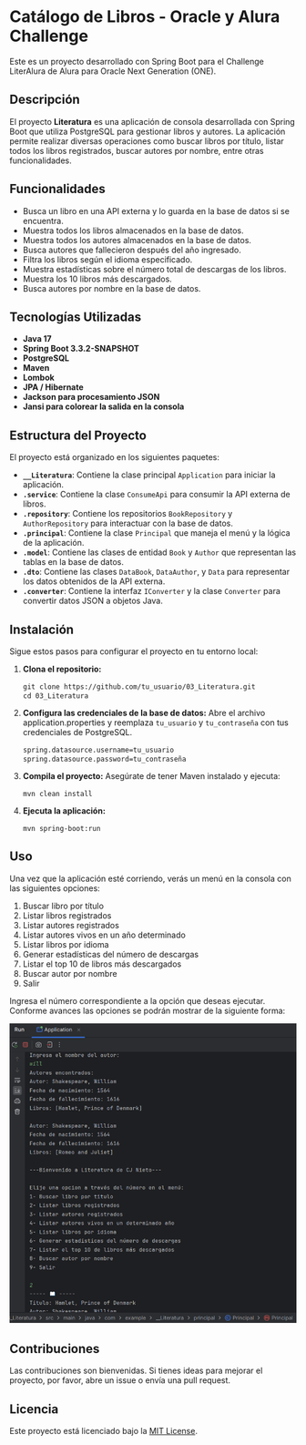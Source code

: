 # Catálogo de Libros - Oracle y Alura Challenge

Este es un proyecto desarrollado con Spring Boot para el Challenge LiterAlura de Alura para Oracle Next Generation (ONE).

## Descripción

El proyecto **Literatura** es una aplicación de consola desarrollada con Spring Boot que utiliza PostgreSQL para gestionar libros y autores. La aplicación permite realizar diversas operaciones como buscar libros por título, listar todos los libros registrados, buscar autores por nombre, entre otras funcionalidades.

## Funcionalidades

- Busca un libro en una API externa y lo guarda en la base de datos si se encuentra.
- Muestra todos los libros almacenados en la base de datos.
- Muestra todos los autores almacenados en la base de datos.
- Busca autores que fallecieron después del año ingresado.
- Filtra los libros según el idioma especificado.
- Muestra estadísticas sobre el número total de descargas de los libros.
- Muestra los 10 libros más descargados.
- Busca autores por nombre en la base de datos.

## Tecnologías Utilizadas

- **Java 17**
- **Spring Boot 3.3.2-SNAPSHOT**
- **PostgreSQL**
- **Maven**
- **Lombok**
- **JPA / Hibernate**
- **Jackson para procesamiento JSON**
- **Jansi para colorear la salida en la consola**

## Estructura del Proyecto

El proyecto está organizado en los siguientes paquetes:

- **`__Literatura`**: Contiene la clase principal `Application` para iniciar la aplicación.
- **`.service`**: Contiene la clase `ConsumeApi` para consumir la API externa de libros.
- **`.repository`**: Contiene los repositorios `BookRepository` y `AuthorRepository` para interactuar con la base de datos.
- **`.principal`**: Contiene la clase `Principal` que maneja el menú y la lógica de la aplicación.
- **`.model`**: Contiene las clases de entidad `Book` y `Author` que representan las tablas en la base de datos.
- **`.dto`**: Contiene las clases `DataBook`, `DataAuthor`, y `Data` para representar los datos obtenidos de la API externa.
- **`.converter`**: Contiene la interfaz `IConverter` y la clase `Converter` para convertir datos JSON a objetos Java.

## Instalación

Sigue estos pasos para configurar el proyecto en tu entorno local:

1. **Clona el repositorio:**
	```
	git clone https://github.com/tu_usuario/03_Literatura.git
	cd 03_Literatura
	```
 
2. **Configura las credenciales de la base de datos:**
Abre el archivo application.properties y reemplaza `tu_usuario` y `tu_contraseña` con tus credenciales de PostgreSQL.
	```
	spring.datasource.username=tu_usuario
	spring.datasource.password=tu_contraseña
	```
 
3. **Compila el proyecto:**
Asegúrate de tener Maven instalado y ejecuta:
	```
	mvn clean install
	```
 
4. **Ejecuta la aplicación:**
	```
	mvn spring-boot:run
	```

## Uso

Una vez que la aplicación esté corriendo, verás un menú en la consola con las siguientes opciones:

1. Buscar libro por título
2. Listar libros registrados
3. Listar autores registrados
4. Listar autores vivos en un año determinado
5. Listar libros por idioma
6. Generar estadísticas del número de descargas
7. Listar el top 10 de libros más descargados
8. Buscar autor por nombre
9. Salir

Ingresa el número correspondiente a la opción que deseas ejecutar. Conforme avances las opciones se podrán mostrar de la siguiente forma:
<p align="center">
  	<img width="auto" height="auto" src="img/book_menu.png">
</p>

## Contribuciones

Las contribuciones son bienvenidas. Si tienes ideas para mejorar el proyecto, por favor, abre un issue o envía una pull request.

## Licencia

Este proyecto está licenciado bajo la [MIT License](LICENSE.md).
